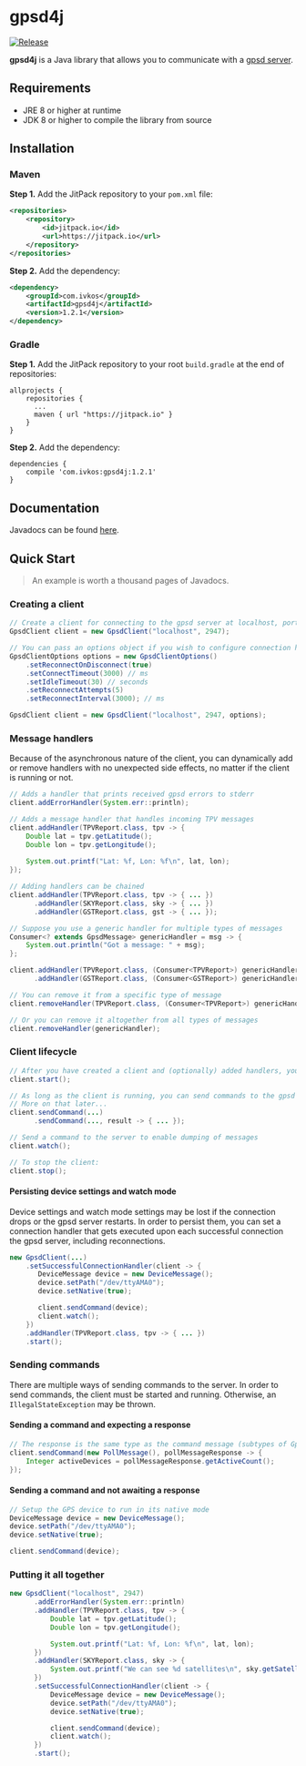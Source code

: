 # gpsd4j

[![Release](https://jitpack.io/v/com.ivkos/gpsd4j.svg)](https://jitpack.io/#com.ivkos/gpsd4j)

**gpsd4j** is a Java library that allows you to communicate with a [gpsd server](http://www.catb.org/gpsd/).

## Requirements
* JRE 8 or higher at runtime
* JDK 8 or higher to compile the library from source

## Installation
### Maven
**Step 1.** Add the JitPack repository to your `pom.xml` file:
```xml
<repositories>
    <repository>
        <id>jitpack.io</id>
        <url>https://jitpack.io</url>
    </repository>
</repositories>
```

**Step 2.** Add the dependency:
```xml
<dependency>
    <groupId>com.ivkos</groupId>
    <artifactId>gpsd4j</artifactId>
    <version>1.2.1</version>
</dependency>
```

### Gradle
**Step 1.** Add the JitPack repository to your root `build.gradle` at the end of repositories:
```
allprojects {
    repositories {
      ...
      maven { url "https://jitpack.io" }
    }
}
```

**Step 2.** Add the dependency:
```
dependencies {
    compile 'com.ivkos:gpsd4j:1.2.1'
}
```

## Documentation
Javadocs can be found [here](https://jitpack.io/com/ivkos/gpsd4j/1.2.1/javadoc/).

## Quick Start
> An example is worth a thousand pages of Javadocs.


### Creating a client
```java
// Create a client for connecting to the gpsd server at localhost, port 2947
GpsdClient client = new GpsdClient("localhost", 2947);
```

```java
// You can pass an options object if you wish to configure connection handling
GpsdClientOptions options = new GpsdClientOptions()
    .setReconnectOnDisconnect(true)
    .setConnectTimeout(3000) // ms
    .setIdleTimeout(30) // seconds
    .setReconnectAttempts(5)
    .setReconnectInterval(3000); // ms

GpsdClient client = new GpsdClient("localhost", 2947, options);
```


### Message handlers
Because of the asynchronous nature of the client, you can
dynamically add or remove handlers with no unexpected side effects,
no matter if the client is running or not.

```java
// Adds a handler that prints received gpsd errors to stderr
client.addErrorHandler(System.err::println);

// Adds a message handler that handles incoming TPV messages
client.addHandler(TPVReport.class, tpv -> {
    Double lat = tpv.getLatitude();
    Double lon = tpv.getLongitude();
    
    System.out.printf("Lat: %f, Lon: %f\n", lat, lon);
});

// Adding handlers can be chained
client.addHandler(TPVReport.class, tpv -> { ... })
      .addHandler(SKYReport.class, sky -> { ... })
      .addHandler(GSTReport.class, gst -> { ... });
```

```java
// Suppose you use a generic handler for multiple types of messages
Consumer<? extends GpsdMessage> genericHandler = msg -> {
    System.out.println("Got a message: " + msg);
};

client.addHandler(TPVReport.class, (Consumer<TPVReport>) genericHandler)
      .addHandler(GSTReport.class, (Consumer<GSTReport>) genericHandler);

// You can remove it from a specific type of message
client.removeHandler(TPVReport.class, (Consumer<TPVReport>) genericHandler);

// Or you can remove it altogether from all types of messages
client.removeHandler(genericHandler);
```


### Client lifecycle
```java
// After you have created a client and (optionally) added handlers, you can start it
client.start();

// As long as the client is running, you can send commands to the gpsd server
// More on that later...
client.sendCommand(...)
      .sendCommand(..., result -> { ... });

// Send a command to the server to enable dumping of messages
client.watch();

// To stop the client:
client.stop();
```

#### Persisting device settings and watch mode
Device settings and watch mode settings may be lost if the connection drops
or the gpsd server restarts. In order to persist them, you can set a connection
handler that gets executed upon each successful connection the gpsd server, including
reconnections.
```java
new GpsdClient(...)
    .setSuccessfulConnectionHandler(client -> {
       DeviceMessage device = new DeviceMessage();
       device.setPath("/dev/ttyAMA0");
       device.setNative(true);

       client.sendCommand(device);
       client.watch();
    })
    .addHandler(TPVReport.class, tpv -> { ... })
    .start();
```


### Sending commands
There are multiple ways of sending commands to the server. In order to send commands,
the client must be started and running. Otherwise, an `IllegalStateException` may be thrown.

#### Sending a command and expecting a response
```java
// The response is the same type as the command message (subtypes of GpsdCommandMessage)
client.sendCommand(new PollMessage(), pollMessageResponse -> {
    Integer activeDevices = pollMessageResponse.getActiveCount();
});
```

#### Sending a command and not awaiting a response
```java
// Setup the GPS device to run in its native mode
DeviceMessage device = new DeviceMessage();
device.setPath("/dev/ttyAMA0");
device.setNative(true);

client.sendCommand(device); 
```


### Putting it all together
```java
new GpsdClient("localhost", 2947)
      .addErrorHandler(System.err::println)
      .addHandler(TPVReport.class, tpv -> {
          Double lat = tpv.getLatitude();
          Double lon = tpv.getLongitude();

          System.out.printf("Lat: %f, Lon: %f\n", lat, lon);
      })
      .addHandler(SKYReport.class, sky -> {
          System.out.printf("We can see %d satellites\n", sky.getSatellites().size())
      })
      .setSuccessfulConnectionHandler(client -> {
          DeviceMessage device = new DeviceMessage();
          device.setPath("/dev/ttyAMA0");
          device.setNative(true);

          client.sendCommand(device);
          client.watch();
      })
      .start();
```
